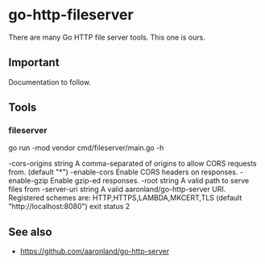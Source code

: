 # go-http-fileserver

There are many Go HTTP file server tools. This one is ours.

## Important

Documentation to follow.

## Tools

### fileserver

go run -mod vendor cmd/fileserver/main.go -h

  -cors-origins string
    	A comma-separated of origins to allow CORS requests from. (default "*")
  -enable-cors
    	Enable CORS headers on responses.
  -enable-gzip
    	Enable gzip-ed responses.
  -root string
    	A valid path to serve files from
  -server-uri string
    	A valid aaronland/go-http-server URI. Registered schemes are: HTTP,HTTPS,LAMBDA,MKCERT,TLS (default "http://localhost:8080")
exit status 2

## See also

* https://github.com/aaronland/go-http-server